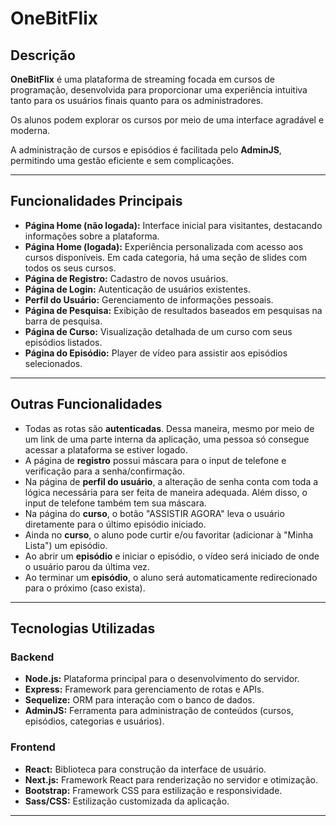 # OneBitFlix

## Descrição

**OneBitFlix** é uma plataforma de streaming focada em cursos de programação, desenvolvida para proporcionar uma experiência intuitiva tanto para os usuários finais quanto para os administradores.

Os alunos podem explorar os cursos por meio de uma interface agradável e moderna.

A administração de cursos e episódios é facilitada pelo **AdminJS**, permitindo uma gestão eficiente e sem complicações.

---

## Funcionalidades Principais

- **Página Home (não logada):** Interface inicial para visitantes, destacando informações sobre a plataforma.
- **Página Home (logada):** Experiência personalizada com acesso aos cursos disponíveis. Em cada categoria, há uma seção de slides com todos os seus cursos.
- **Página de Registro:** Cadastro de novos usuários.
- **Página de Login:** Autenticação de usuários existentes.
- **Perfil do Usuário:** Gerenciamento de informações pessoais.
- **Página de Pesquisa:** Exibição de resultados baseados em pesquisas na barra de pesquisa.
- **Página de Curso:** Visualização detalhada de um curso com seus episódios listados.
- **Página do Episódio:** Player de vídeo para assistir aos episódios selecionados.

---
## Outras Funcionalidades

- Todas as rotas são **autenticadas**. Dessa maneira, mesmo por meio de um link de uma parte interna da aplicação, uma pessoa só consegue acessar a plataforma se estiver logado.
- A página de **registro** possui máscara para o input de telefone e verificação para a senha/confirmação.
- Na página de **perfil do usuário**, a alteração de senha conta com toda a lógica necessária para ser feita de maneira adequada. Além disso, o input de telefone também tem sua máscara.
- Na página do **curso**, o botão "ASSISTIR AGORA" leva o usuário diretamente para o último episódio iniciado.
- Ainda no **curso**, o aluno pode curtir e/ou favoritar (adicionar à "Minha Lista") um episódio.
- Ao abrir um **episódio** e iniciar o episódio, o vídeo será iniciado de onde o usuário parou da última vez.
- Ao terminar um **episódio**, o aluno será automaticamente redirecionado para o próximo (caso exista).

---

## Tecnologias Utilizadas

### **Backend**
- **Node.js:** Plataforma principal para o desenvolvimento do servidor.
- **Express:** Framework para gerenciamento de rotas e APIs.
- **Sequelize:** ORM para interação com o banco de dados.
- **AdminJS:** Ferramenta para administração de conteúdos (cursos, episódios, categorias e usuários).

### **Frontend**
- **React:** Biblioteca para construção da interface de usuário.
- **Next.js:** Framework React para renderização no servidor e otimização.
- **Bootstrap:** Framework CSS para estilização e responsividade.
- **Sass/CSS:** Estilização customizada da aplicação.

---
